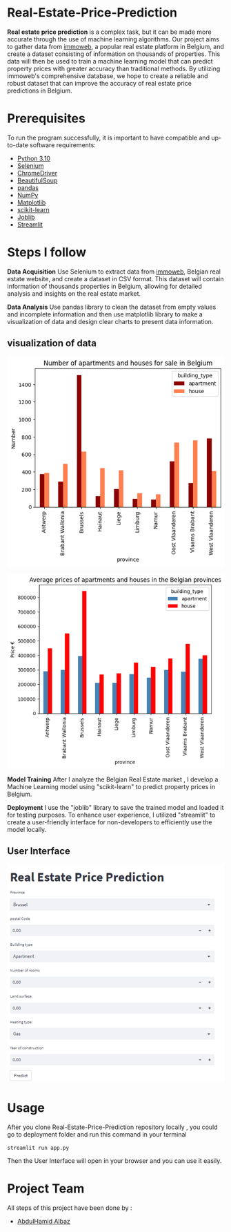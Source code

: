 # Real-Estate-Price-Prediction


**Real estate price prediction** is a complex task, but it can be made more accurate through the use of machine learning algorithms. Our project aims to gather data from [immoweb](https://www.immoweb.be/en), a popular real estate platform in Belgium, and create a dataset consisting of information on thousands of properties. This data will then be used to train a machine learning model that can predict property prices with greater accuracy than traditional methods. By utilizing immoweb's comprehensive database, we hope to create a reliable and robust dataset that can improve the accuracy of real estate price predictions in Belgium.

# Prerequisites

To run the program successfully, it is important to have compatible and up-to-date software requirements:

- [Python 3.10](https://www.python.org/downloads/)
- [Selenium](https://www.selenium.dev/)
- [ChromeDriver](https://chromedriver.chromium.org/downloads)
- [BeautifulSoup](https://beautiful-soup-4.readthedocs.io/en/latest/)
- [pandas](https://pandas.pydata.org/)
- [NumPy](https://numpy.org/)
- [Matplotlib](https://matplotlib.org/)
- [scikit-learn](https://scikit-learn.org/stable/)
- [Joblib](https://joblib.readthedocs.io/en/latest/)
- [Streamlit](https://streamlit.io/)

# Steps I follow

 **Data Acquisition**
 Use Selenium to extract data from [immoweb](https://www.immoweb.be/en), Belgian real estate website, and create a dataset in CSV format. This dataset will contain information of thousands properties in Belgium, allowing for detailed analysis and insights on the real estate market.

**Data Analysis**
Use pandas library to clean the dataset from empty values ​​and incomplete information and then use matplotlib library to  make a visualization of data and design clear charts to present data information.

## visualization of data

![image info](assets/number_for_sale.png)

![image info](assets/Average_price.png)


**Model Training**
After I analyze the Belgian Real Estate market , I develop a Machine Learning model using "scikit-learn" to predict property prices in Belgium.


**Deployment**
I use the "joblib" library to save the trained model and loaded it for testing purposes. To enhance user experience, I utilized "streamlit" to create a user-friendly interface for non-developers to efficiently use the model locally.

## User Interface

![image info](assets/user_interface.png)

# Usage
After you clone Real-Estate-Price-Prediction repository locally , you could go to deployment folder and  run this command in your terminal

    streamlit run app.py

Then the User Interface will open in your browser and you can use it easily.

# Project Team
All steps of this project have been done by :
- [AbdulHamid Albaz](https://www.linkedin.com/in/abdulhamid-albaz/)